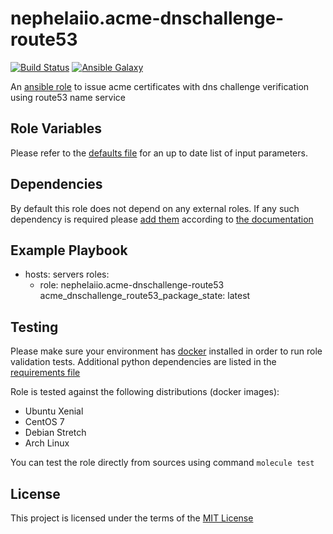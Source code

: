 # nephelaiio.acme-dnschallenge-route53

[![Build Status](https://travis-ci.org/nephelaiio/ansible-role-acme-dnschallenge-route53.svg?branch=master)](https://travis-ci.org/nephelaiio/ansible-role-acme-dnschallenge-route53)
[![Ansible Galaxy](http://img.shields.io/badge/ansible--galaxy-nephelaiio.acme-dnschallenge-route53-blue.svg)](https://galaxy.ansible.com/nephelaiio/acme-dnschallenge-route53/)

An [ansible role](https://galaxy.ansible.com/nephelaiio/acme-dnschallenge-route53) to issue acme certificates with dns challenge verification using route53 name service

## Role Variables

Please refer to the [defaults file](/defaults/main.yml) for an up to date list of input parameters.

## Dependencies

By default this role does not depend on any external roles. If any such dependency is required please [add them](/meta/main.yml) according to [the documentation](http://docs.ansible.com/ansible/playbooks_roles.html#role-dependencies)

## Example Playbook

- hosts: servers
  roles:
     - role: nephelaiio.acme-dnschallenge-route53
       acme_dnschallenge_route53_package_state: latest


## Testing

Please make sure your environment has [docker](https://www.docker.com) installed in order to run role validation tests. Additional python dependencies are listed in the [requirements file](/requirements.txt)

Role is tested against the following distributions (docker images):
  * Ubuntu Xenial
  * CentOS 7
  * Debian Stretch
  * Arch Linux

You can test the role directly from sources using command ` molecule test `

## License

This project is licensed under the terms of the [MIT License](/LICENSE)

